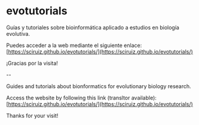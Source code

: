 # evotutorials

Guías y tutoriales sobre bioinformática aplicado a estudios en biología evolutiva.

Puedes acceder a la web mediante el siguiente enlace: [https://sciruiz.github.io/evotutorials/](https://sciruiz.github.io/evotutorials/)

¡Gracias por la visita! 

--

Guides and tutorials about bionformatics for evolutionary biology research. 

Access the website by following this link (transltor available): [https://sciruiz.github.io/evotutorials/](https://sciruiz.github.io/evotutorials/)

Thanks for your visit!
